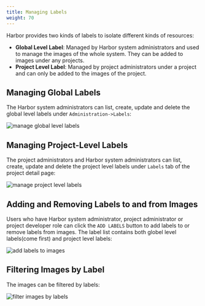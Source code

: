```yaml
---
title: Managing Labels
weight: 70
---
```


Harbor provides two kinds of labels to isolate different kinds of resources:

* **Global Level Label**: Managed by Harbor system administrators and used to manage the images of the whole system. They can be added to images under any projects.
* **Project Level Label**: Managed by project administrators under a project and can only be added to the images of the project.

## Managing Global Labels
The Harbor system administrators can list, create, update and delete the global level labels under `Administration->Labels`:

![manage global level labels](../../../img/manage-global-level-labels.png)

## Managing Project-Level Labels
The project administrators and Harbor system administrators can list, create, update and delete the project level labels under `Labels` tab of the project detail page:

![manage project level labels](../../../img/manage-project-level-labels.png)

## Adding and Removing Labels to and from Images
Users who have Harbor system administrator, project administrator or project developer role can click the `ADD LABELS` button to add labels to or remove labels from images. The label list contains both globel level labels(come first) and project level labels:

![add labels to images](../../../img/add-labels-to-images.png)

## Filtering Images by Label
The images can be filtered by labels:

![filter images by labels](../../../img/filter-images-by-label.png)
